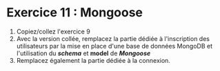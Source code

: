 # Exercice 11 : Mongoose

<!-- 1. A partir de Mongoose, créez un schéma contenant les informations des utilisateurs
- Email et les mots de passe sont obligatoires
- L'email est unique
- Les autres informations sont facultatives
2. Stockez des nouveaux utilisateurs à partir d'une requête en ***POST*** sur la route `/users` avec ***ThunderClient*** en utilisant le schéma que vous avez créé précédemment.
3. Stockez les utilisateurs enregistrés dans le fichier `users.json` de l'*exercice 9* dans la base de données, depuis la création d'un script à exécuter depuis le terminal avec par exemple la commande `node path/to/file.js`
4. Stockez les  utilisateurs récupérés depuis l'[API jsonplaceholder](https://jsonplaceholder.typicode.com/users) de l'*exercice 10* dans la base de données en créant un autre script à exécuter depuis le terminal comme vu précédemment.
5. Depuis la route `admin/users` avec la méthode GET, affichez tous les utilisateurs. -->
1. Copiez/collez l'exercice 9
2. Avec la version collée, remplacez la partie dédiée à l'inscription des utilisateurs par la mise en place d'une base de données MongoDB et l'utilisation du ***schema*** et **model** de ***Mongoose***
3. Remplacez également la partie dédiée à la connexion.
